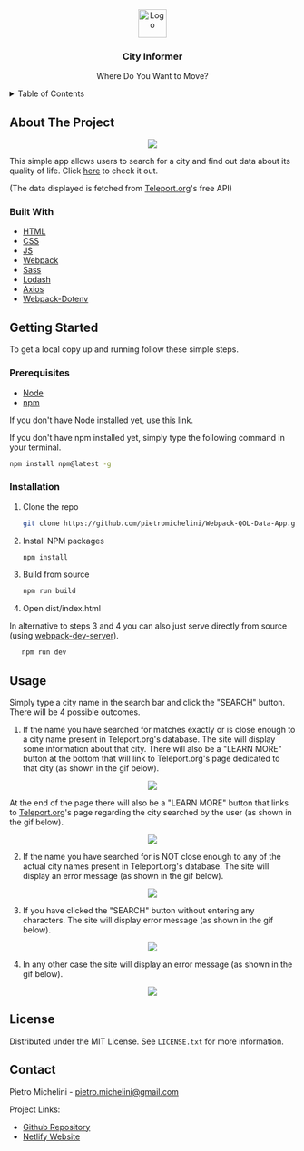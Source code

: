 <!-- PROJECT LOGO -->
<div align="center">
  <a href="https://github.com/github_username/repo_name">
    <img src="src/assets/img/favicon.ico" alt="Logo" width="50" height="50">
  </a>
<h3 align="center">City Informer</h3>
</div>
<p align="center">
    Where Do You Want to Move?
  </p>

<!-- TABLE OF CONTENTS -->
<details>
  <summary>Table of Contents</summary>
  <ol>
    <li>
      <a href="#about-the-project">About The Project</a>
      <ul>
        <li><a href="#built-with">Built With</a></li>
      </ul>
    </li>
    <li>
      <a href="#getting-started">Getting Started</a>
      <ul>
        <li><a href="#prerequisites">Prerequisites</a></li>
        <li><a href="#installation">Installation</a></li>
      </ul>
    </li>
    <li><a href="#usage">Usage</a></li>
    <li><a href="#license">License</a></li>
    <li><a href="#contact">Contact</a></li>
  </ol>
</details>

<!-- ABOUT THE PROJECT -->
## About The Project

<p align="center"><img src="https://user-images.githubusercontent.com/95065307/171333043-8dba40bc-6440-433f-83f2-aa500173c318.gif" /></p>

This simple app allows users to search for a city and find out data about its quality of life.
Click [here](https://fascinating-pie-7a403c.netlify.app/) to check it out.

(The data displayed is fetched from [Teleport.org](https://developers.teleport.org/api/)'s free API)


### Built With
* [HTML](https://en.wikipedia.org/wiki/HTML)
* [CSS](https://en.wikipedia.org/wiki/CSS)
* [JS](https://en.wikipedia.org/wiki/JavaScript)
* [Webpack](https://webpack.js.org)
* [Sass](https://sass-lang.com/)
* [Lodash](https://lodash.com)
* [Axios](https://axios-http.com/)
* [Webpack-Dotenv](https://www.npmjs.com/package/dotenv-webpack)

<!-- GETTING STARTED -->
## Getting Started

To get a local copy up and running follow these simple steps.

### Prerequisites

* [Node](https://nodejs.org/en/)
* [npm](https://docs.npmjs.com/downloading-and-installing-node-js-and-npm)

If you don't have Node installed yet, use [this link](https://nodejs.org/en/).

If you don't have npm installed yet, simply type the following command in your terminal.


  ```sh
  npm install npm@latest -g
  ```

### Installation

1. Clone the repo
   ```sh
   git clone https://github.com/pietromichelini/Webpack-QOL-Data-App.git
   ```
2. Install NPM packages
   ```sh
   npm install
   ```
3. Build from source 
   ```sh
   npm run build
   ```
4. Open dist/index.html 

In alternative to steps 3 and 4 you can also just serve directly from source (using [webpack-dev-server](https://webpack.js.org/configuration/dev-server/)).
```sh
   npm run dev
   ```
   
## Usage

Simply type a city name in the search bar and click the "SEARCH" button. There will be 4 possible outcomes.

1. If the name you have searched for matches exactly or is close enough to a city name present in Teleport.org's database. The site will display some information about that city. There will also be a "LEARN MORE" button at the bottom that will link to Teleport.org's page dedicated to that city (as shown in the gif below).

<p align="center"><img src="https://user-images.githubusercontent.com/95065307/171222921-88c37db1-877f-449a-b5f6-92974d3376f7.gif" /></p>

At the end of the page there will also be a "LEARN MORE" button that links to [Teleport.org](https://developers.teleport.org/api/)'s page regarding the city searched by the user (as shown in the gif below).

<p align="center"><img src="https://user-images.githubusercontent.com/95065307/171333821-0d6a64ba-2854-46ec-9efe-ab10865d0595.gif" /></p>

2. If the name you have searched for is NOT close enough to any of the actual city names present in Teleport.org's database. The site will display an error message (as shown in the gif below).

<p align="center"><img src="https://user-images.githubusercontent.com/95065307/171223535-2dfd26dd-3a15-4883-b74d-b363d74872fe.gif" /></p>

3. If you have clicked the "SEARCH" button without entering any characters. The site will display error message (as shown in the gif below).

<p align="center"><img src="https://user-images.githubusercontent.com/95065307/171325223-944930d0-9e86-40f7-828c-f4a98828bed0.gif" /></p>

4. In any other case the site will display an error message (as shown in the gif below).

<p align="center"><img src="https://user-images.githubusercontent.com/95065307/171325244-d85c37f3-8604-4acb-80b2-1c3da43dfa19.gif" /></p>

<!-- LICENSE -->
## License

Distributed under the MIT License. See `LICENSE.txt` for more information.

<!-- CONTACT -->
## Contact

Pietro Michelini - pietro.michelini@gmail.com

Project Links: 
- [Github Repository](https://github.com/github_username/repo_name)
- [Netlify Website](https://fascinating-pie-7a403c.netlify.app/)
